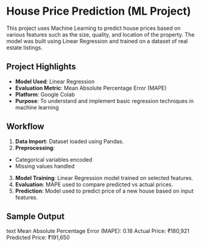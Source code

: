 #  House Price Prediction (ML Project)

This project uses Machine Learning to predict house prices based on various features such as the size, quality, and location of the property. The model was built using Linear Regression and trained on a dataset of real estate listings.

## Project Highlights

- **Model Used**: Linear Regression
- **Evaluation Metric**: Mean Absolute Percentage Error (MAPE)
- **Platform**: Google Colab
- **Purpose**: To understand and implement basic regression techniques in machine learning

##  Workflow

1. **Data Import**: Dataset loaded using Pandas.
2.  **Preprocessing**:
   - Categorical variables encoded
   - Missing values handled
3. **Model Training**: Linear Regression model trained on selected features.
4. **Evaluation**: MAPE used to compare predicted vs actual prices.
5. **Prediction**: Model used to predict price of a new house based on input features.

##  Sample Output

text
Mean Absolute Percentage Error (MAPE): 0.18
Actual Price: ₹180,921
Predicted Price: ₹191,650
